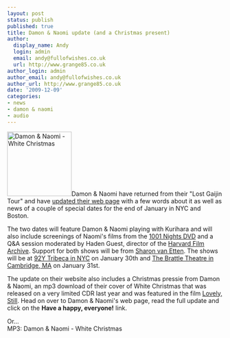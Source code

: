 ```yaml
---
layout: post
status: publish
published: true
title: Damon & Naomi update (and a Christmas present)
author:
  display_name: Andy
  login: admin
  email: andy@fullofwishes.co.uk
  url: http://www.grange85.co.uk
author_login: admin
author_email: andy@fullofwishes.co.uk
author_url: http://www.grange85.co.uk
date: '2009-12-09'
categories:
- news
- damon & naomi
- audio
---
```

<p><a href="https://media.fullofwishes.co.uk/ahfow/uploads/2009/12/dan_christmas.jpg"><img src="https://media.fullofwishes.co.uk/ahfow/uploads/2009/12/dan_christmas.jpg" alt="Damon & Naomi - White Christmas" title="Damon & Naomi - White Christmas" width="150" height="150" class="alignright size-full wp-image-1738" /></a>Damon & Naomi have returned from their "Lost Gaijin Tour" and have <a href="http://www.damonandnaomi.com">updated their web page</a> with a few words about it as well as news of a couple of special dates for the end of January in NYC and Boston.</p>
<p>The two dates will feature Damon & Naomi playing with Kurihara and will also include screenings of Naomi's films from the <a href="http://www.factorytwentyfive.com/ftf2/">1001 Nights DVD</a> and a Q&A session moderated by Haden Guest, director of the <a href="http://hcl.harvard.edu/hfa/general_info.html">Harvard Film Archive</a>. Support for both shows will be from <a href="http://www.sharonvanetten.com/">Sharon van Etten</a>. The shows will be at <a href="http://www.92y.org">92Y Tribeca in NYC</a> on January 30th and <a href="http://www.brattlefilm.org">The Brattle Theatre in Cambridge, MA</a> on January 31st.</p>
<p>The update on their website also includes a Christmas pressie from Damon & Naomi, an mp3 download of their cover of White Christmas that was released on a very limited CDR last year and was featured in the film <a href="http://www.imdb.com/title/tt1150947/">Lovely, Still</a>. Head on over to Damon & Naomi's web page, read the full update and click on the <strong>Have a happy, everyone!</strong> link.</p>
<p><ins datetime="2011-12-15T23:43:36+00:00">
<p>Or...<br />
MP3: Damon & Naomi - White Christmas</p>
<p></ins></p>
